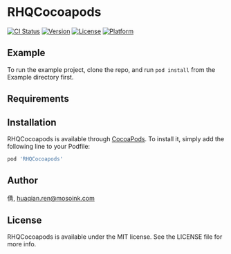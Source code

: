 # RHQCocoapods

[![CI Status](https://img.shields.io/travis/倩/RHQCocoapods.svg?style=flat)](https://travis-ci.org/倩/RHQCocoapods)
[![Version](https://img.shields.io/cocoapods/v/RHQCocoapods.svg?style=flat)](https://cocoapods.org/pods/RHQCocoapods)
[![License](https://img.shields.io/cocoapods/l/RHQCocoapods.svg?style=flat)](https://cocoapods.org/pods/RHQCocoapods)
[![Platform](https://img.shields.io/cocoapods/p/RHQCocoapods.svg?style=flat)](https://cocoapods.org/pods/RHQCocoapods)

## Example

To run the example project, clone the repo, and run `pod install` from the Example directory first.

## Requirements

## Installation

RHQCocoapods is available through [CocoaPods](https://cocoapods.org). To install
it, simply add the following line to your Podfile:

```ruby
pod 'RHQCocoapods'
```

## Author

倩, huaqian.ren@mosoink.com

## License

RHQCocoapods is available under the MIT license. See the LICENSE file for more info.
